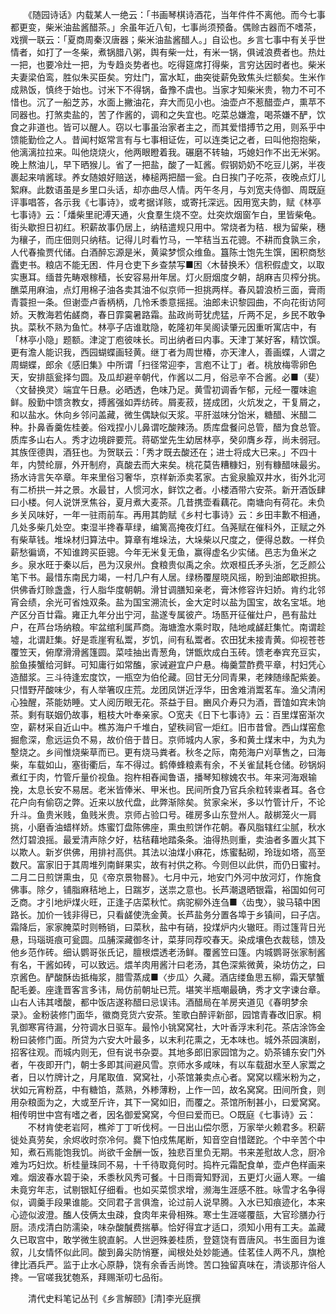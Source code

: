 <!-- { "loadSidebar": true } -->
　　《随园诗话》内载某人一绝云：「书画琴棋诗酒花，当年件件不离他。而今七事都更变，柴米油盐酱醋茶。」余虽年近八旬，七事尚须预备。偶赊古器而不嗜茶，戏撰一联云：「夏商周秦汉唐器；柴米油盐酱醋人。」自讼也。乡言七事中有关乎世情者，如打了一冬柴，煮锅腊八粥，舆有柴一灶，有米一锅，俱诫浪费者也。热灶一把，也要冷灶一把，为专趋炎势者也。吃得筵席打得柴，言穷达因时者也。柴米夫妻梁伯鸾，胜似朱买臣矣。穷灶门，富水缸，曲突徙薪免致焦头烂额矣。生米作成熟饭，慎终于始也。讨米下不得锅，备豫不虞也。当家才知柴米贵，物力不可不惜也。沉了一船芝苏，水面上撇油花，弃大而见小也。油壶卢不惹醋壶卢，熏苹不同器也。打煞卖盐的，苦了作酱的，调和之失宜也。吃菜总嫌澹，喝茶嫌不酽，饮食之非道也。皆可以醒人。窃以七事虽治家者主之，而其爱惜搏节之用，则系乎中馈能勤俭之人。昔闻村妪常言有与七事相证佐，可以连类记之者，曰叫他抱抱柴，他漓漓拉拉来。叫他烧烧火，他两眼瞪着我。碾磨不转轴，巧媳妇作不出无米粥。晚上熬油儿，早下晒猴儿。省了一把盐，酸了一缸酱。假钢奶奶不吃豆儿粥，半夜裹起来啃酱球。养女随娘好赔送，棒槌两把醋一瓮。白日挨门子吃茶，夜晚点灯儿絮麻。此数语虽是乡里口头话，却亦曲尽人情。丙午冬月，与刘宽夫侍御、周既庭评事唱答，各示我《七事诗》，或考据详赅，或寄托深远。因用宽夫韵，赋《林亭七事诗》云：「燔柴里祀溥天通，火食羣生烧不空。灶突炊烟窗乍白，里皆柴龟。街头歇担日初红。积薪故事仍居上，纳秸遣规只用中。常烧者为秸．根为留柴，穗为穰子，而庄佃则只纳秸。记得儿时看竹马，一竿秸当五花骢。不耕而食孰三余，人代春揄贾代储。白酒醉忘源是米，黄粱梦惯众维鱼。簋陈士饱先生馔，囷积商愁蠹吏书。粮店不能无困．件月仓吏下乡查禁写■困〈木替换禾〉信积假虚文，以取实惠耳。缅昔先畴艰稼穑，长安容易卅年居。灯火厨烟度夕朝，胡麻吉贝榨分挑。醮菜用麻油，点灯用棉子油各卖其油不似京师一担挑两样。春风碧浪桥三面，膏雨青蓑担一条。但谢壶卢香柄柄，几怜禾黍意摇摇。油郎未识黎园曲，不向花街访阿娇。天教海若佑鹾商，春日霏霙暑路霜。盐政尚苛犹虎猛，斤两不足，乡民不敢争执。菜秋不熟为鱼忙。林亭子店谁耽隐，乾隆初年吴阁读肇元因重听寓店中，有「林亭小隐」题额。津淀丁庖彼味长。司出纳者曰内事。天津丁某好客，精饮馔。更有澹人能识我，西园蝴蝶画轻黄。继丁者为周世椿，亦天津人，善画蝶，人谓之周蝴蝶，郎余《感旧集》中所谓「扫径常迎李，言庖不让丁」者。桃放梅零卵色天，安排瓿瓮择匀圆。及瓜却避辛朝代，作酱以二月，俗忌辛不合酱。必■（斐）〈文替换灵〉端宜午日悬。必晒透，色味乃足。黄雪初调香乍郁，元经一覆味逾鲜。殷勤中馈贪教女，搏酱强如弄纺砖。屑麦菽，搓成团，火炕发之，干复屑之，和以盐水。休向乡邻问盖藏，微生偶缺似天浆。平肝滋味分饴米，糖醋、米醋二种。扑鼻香羹佐桂姜。俗戏捏小儿鼻谓吃酸辣汤。质库盘餐问总管，醋为食总管。质库多山右人。秀才边境辟要荒。蒋砺堂先生幼居林亭，癸卯膺乡荐，尚未弱冠。其族侄德舆，酒狂也。为贺联云：「秀才既去酸还在；进士将成大已来。」不四十年，内赞纶扉，外开制府，真酸去而大来矣。桃花莫告糟糠妇，别有糠醋味最劣。扬水诗言矢卒章。年来里俗习奢华，京样新添卖茗家。古瓮泉腧双井水，街外北河有二桥拱一并之景。水最甘，人惯河水，鲜饮之者。小楼酒带六安茶。新开酒饭肆曰小楼。何人说饼烹焦谷，夏月煮大麦茶。几昔携壶看藕花。南塘向有荷花。未负乡关风味好，一年一驻雨前车。再用其韵赋《乡村七事诗》云：乡田丰歉不相通，几处多柴几处空。束湿半搀春草绿，编篱高掩夜灯红。刍荛赋在催科外，正赋之外有柴草钱。堆垛材归算法中。算章有堆垛法，大垛柴以尺度之，便得总数。一样负薪愁徧谪，不知谁跨买臣骢。今年无米复无鱼，赢得虚名少实储。邑志为鱼米之乡。泉水旺于秦以后，邑为汉泉州。食粮贵似禹之余。炊艰桓氏矛头浙，乞乏颜公笔下书。最惜东南民力竭，一村几户有人居。绿杨覆屋晓风摇，盼到油郎歇担挑。供佛香灯赊盏盏，行人脂华度朝朝。滑甘调膳知亲老，膏沐修容许妇娇。肯约北邻宵会绩，余光可省烛双条。盐为国宝溯流长，金大定时以盐为国宝，故名宝坻。地产区分百廿霜。雍正九年分出宁河，盐遂专属彼产。场匦开征催灶户，邑有盐灶户，在芦台场纳粮。牢盆绾利属芦商。海塘澹水乘时取，陆地咸鹾赶集忙。南谓趁墟，北谓赶集。好是乖崖宥私鬻，岁饥，间有私鬻者。农田犹未接青黄。仰视苍苍覆笠天，俯摩滑滑酱篷圆。菜哇抽出青葱角，饼甑炊成白玉砖。馈老奉宾充豆实，脍鱼揍蟹给河鲜。可知庸行如常醢，家诫避宜户户悬。梅羹萱酢费平章，村妇凭心造醋浆。三斗待逢宏度饮，一瓶空为伯伦藏。回甘无分同青果，老辣随缘配紫姜。只惜野芹酸味少，有人举箸叹庄荒。龙团凤饼近浮华，田舍难消鬻茗车。渔父清闲心独醒，茶能妨睡。丈人阅历眼无花。茶益于目。豳风介寿只为酒，晋馌如宾未饷茶。剩有联姻仍故事，粗枝大叶奉亲家。○宽夫《日下七事诗》云：百里煤窑渐次空，薪材采自近山中。樵苏海户千堆白，望秩祠官一炬红。旧市昔曾。西山煤窑愈掘愈深，愈远运负不易，故价倍于昔日。京师城内人家，多和黄土煤末中，为丸为墼烧之。乡间惟烧柴草而已。更有烧马粪者。秋冬之际，南苑海户刈草售之，曰海柴，车载如山，塞街衢后，车不得过。鹤俸蜂粮素有余，不关雀鼠耗仓储。砂锅焖煮红于肉，竹管斤量价视鱼。抱杵相舂闻鲁语，播琴知稼媿农书。年来河海艰输挽，太息长安不易居。老米皆俸米、甲米也。民间所食乃官兵余粒转粜者耳。各仓花户向有偷窃之弊。近来以放代盘，此弊渐除矣。贫家籴米，多以竹管计斤，不论升斗。鱼贵米贱，鱼贱米贵。京师占验口号。碓房多山东登州人。敲梆笼火一肩挑，小磨香油蜡样娇。炼蜜饤盘陈佛座，熏虫煎饼作花朝。春风脂辖红尘腻，秋水然灯碧浪摇。最爱清声除夕好，枯秸藉地踏条条。油得热则重，卖油者多置火其下以欺人。新岁供佛，用排衬高供。其法以油煤小麻花，炼蜜黏砌，玲珑如塔，高至数尺。富家旧于其周堆列南鲜果实，故有衬供之称。今则但以此供，而仍日蜜衬。二月二日煎饼熏虫，见《帝京景物晷》。七月中元，地安门外河中放河灯，作施食佛事。除夕，铺脂麻秸地上，日踹岁，送祟之意也。长芦潮退晒银霜，裕国如何可乏商。才引地炉煤火旺，正逢子店菜秋忙。病驼柳外连刍■〈齿曳〉，骏马辕中困路长。加价一钱非得已，只看鹾使洗金黄。长芦盐务分置各埠于乡镇间，曰子店。霜降后，家家腌菜时则畅销，曰菜秋，盐中有硝，投煤炉内火辙旺。雨过篷背日光悬，玛瑙斑痕可瓮圆。瓜脯深藏御冬计，菜芽同荐咬春天。染成壤色衣裁毯，馈及他乡范作砖。细认鹦哥张氏记，膻根煨透老汤鲜。覆酱笠曰篷。内城鹦哥张家制酱有名，干酱如砖，可以致远。煨羊肉用酱汁曰老汤，其色深紫微黄，染坊仿之，曰京酱色。酽酸酥齿抵梅浆，腊雪蒸成■〈步瓜〉久藏。酒店缕鱼思五柳，霜天擘蟹配毛姜。座逢晋客言多讳，局仿前朝址已荒。堪笑半瓶嘲最确，秀才文字谏台章。山右人讳其嗜酸，都中饭店遂称醋曰忌误讳。酒醋局在羊房夹道见《春明梦余录》。金粉装修门面华，徽商竞货六安茶。笙歌白醉评新部，园馆青春改旧家。桐乳御寒宵待漏，分符调水日驱车。最怜小铫窝窝社，大叶香浮末利花。茶店涂饰金粉曰装修门面。所贷为六安大叶最多，以末利花熏之，无本味也。城外茶园演剧，招客往观。而城内则无，但有说书杂耍。其地多郎旧家园馆为之。奶茶铺东安门外者，午夜即开门，朝士多即其间避风雪。京师水多咸味，有以车载甜水至人家鬻之者，日以竹牌计之，月尾取值．窝窝社，小茶馆兼卖点心者。窝窝以糯米粉为之，状如元宵粉荔，中有糖馅，蒸熟，外糁薄粉，上作一凹，故名窝窝。田间所食，则用杂粮面为之，大或至斤许，其下一窝如旧，而覆之。茶馆所制甚小，曰爱窝窝。相传明世中宫有嗜之者，因名御爱窝窝，今但曰爱而已。○既庭《七事诗》云： 
　　不材肯使老岩阿，樵斧丁丁听伐柯。一日出山偿尔愿，万家举火赖君多。积薪徙处真劳矣，余烬收时奈冷何。爨下怕戍焦尾断，知音空自惜蹉跎。个中辛苦个中知，煮石焉能饱我饥。尚欲千金酬一饭，独悲百里负无期。书来差慰故人念，厨冷难为巧妇炊。析桂量珠同不易，十千待取竟何时。捣杵元霜配食单，壶卢色样画来难。烟波春水碧于染，禾黍秋风秀可餐。十日雨膏知野润，五更灯火逼人寒。一编未竟穷年志，试剔银缸仔细看。也如买菜惯求增，濒海生涯感不胜。咏雪才名争得似，调羹手段果谁能。交同君子言俱澹，论过前人说早腾。入水已知痕迹化，本来心迹似波澄。醢人伎俩太虫疎，食肉年来骨相殊。寒士生涯嗟覆瓿，大官珍膳办行厨。渍戍清白防濡染，味杂酸醎费揣摹。恰好得宜才适口，须知小用有工夫。盖藏久已取宫中，敢学微生貌直躬。人世迥殊姜桂质，登筵饶有晋唐风。书生面目为谁叙，儿女情怀似此同。酸到鼻尖防悄蹇，闻根处处妙能通。佳茗佳人两不凡，旗枪律比酒兵严。监于止水心原静，饶有余香舌尚馋。苦口独留真味在，清谈那许俗人搀。一官嗟我犹匏系，拜赐渐叨七品衔。 

　　清代史料笔记丛刊《乡言解颐》[清]李光庭撰 

